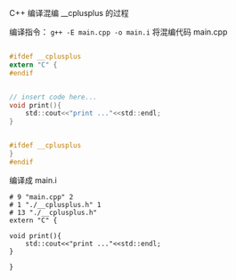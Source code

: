 C++ 编译混编 __cplusplus 的过程

编译指令：
`
g++ -E main.cpp -o main.i
`
将混编代码 main.cpp
```.h

#ifdef __cplusplus
extern "C" {
#endif


// insert code here...
void print(){
    std::cout<<"print ..."<<std::endl;
}


#ifdef __cplusplus
}
#endif

```
编译成 main.i
```.i
# 9 "main.cpp" 2
# 1 "./__cplusplus.h" 1
# 13 "./__cplusplus.h"
extern "C" {

void print(){
    std::cout<<"print ..."<<std::endl;
}

}


```
